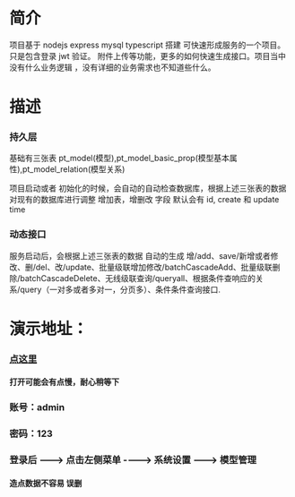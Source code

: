# 简介

项目基于 nodejs express mysql typescript 搭建 可快速形成服务的一个项目。只是包含登录 jwt 验证。 附件上传等功能，更多的如何快速生成接口。项目当中没有什么业务逻辑 ，没有详细的业务需求也不知道些什么。

# 描述

### 持久层

基础有三张表 pt_model(模型),pt_model_basic_prop(模型基本属性),pt_model_relation(模型关系)

项目启动或者 初始化的时候，会自动的自动检查数据库，根据上述三张表的数据 对现有的数据库进行调整 增加表，增删改 字段 默认会有 id, create 和 update time

### 动态接口

服务启动后，会根据上述三张表的数据 自动的生成 增/add、save/新增或者修改、删/del、改/update、批量级联增加修改/batchCascadeAdd、批量级联删除/batchCascadeDelete、无线级联查询/queryall、根据条件查响应的关系/query（一对多或者多对一，分页多）、条件条件查询接口.

# 演示地址：

### [点这里](http://122.51.77.238/#/login)

#### 打开可能会有点慢，耐心稍等下

### 账号：admin

### 密码：123

### 登录后 ---> 点击左侧菜单 ----> 系统设置 ---> 模型管理

#### 造点数据不容易 误删
